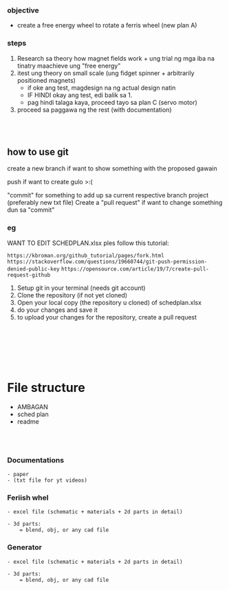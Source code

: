 ### objective
 - create a free energy wheel to rotate a ferris wheel (new plan A)

### steps
1. Research sa theory how magnet fields work + ung trial ng mga iba na tinatry maachieve ung "free energy" 
2. itest ung theory on small scale (ung fidget spinner + arbitrarily positioned magnets) 
	- if oke ang test, magdesign na ng actual design natin	
	- IF HINDI okay ang test, edi balik sa 1.
	- pag hindi talaga kaya, proceed tayo sa plan C (servo motor)
3. proceed sa paggawa ng the rest (with documentation)




<br>
<br>

## how to use git

create a new branch if want to show something with the proposed gawain

push if want to create gulo >:(

"commit" for something to add up sa current respective branch project (preferably new txt file)
Create a "pull request" if want to change something dun sa "commit"
<br>


### eg
WANT TO EDIT SCHEDPLAN.xlsx 
ples follow this tutorial:

`https://kbroman.org/github_tutorial/pages/fork.html`
`https://stackoverflow.com/questions/19660744/git-push-permission-denied-public-key`
`https://opensource.com/article/19/7/create-pull-request-github`


1. Setup git in your terminal (needs git account)
2. Clone the repository (if not yet cloned)
3. Open your local copy (the repository u cloned) of schedplan.xlsx
4. do your changes and save it
5. to upload your changes for the repository, create a pull request

 


<br>
<br>
<br>
<br>
<br>

# File structure
- AMBAGAN
- sched plan
- readme
<br>
<br>

### Documentations
	- paper
	- (txt file for yt videos)


### Feriish whel
	- excel file (schematic + materials + 2d parts in detail)

	- 3d parts:
		= blend, obj, or any cad file

### Generator
	- excel file (schematic + materials + 2d parts in detail)
	
	- 3d parts:
		= blend, obj, or any cad file

